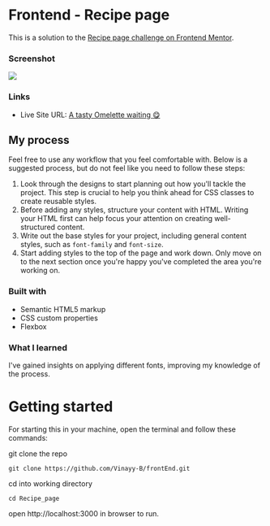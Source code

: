 # Frontend - Recipe page 

This is a solution to the [Recipe page challenge on Frontend Mentor](https://www.frontendmentor.io/challenges/recipe-page-KiTsR8QQKm).

### Screenshot

![](./assets/images/screenshot.png)


### Links

- Live Site URL: [A tasty Omelette waiting :yum:](https://front-end-black-rho.vercel.app/)

## My process

Feel free to use any workflow that you feel comfortable with. Below is a suggested process, but do not feel like you need to follow these steps:
1. Look through the designs to start planning out how you'll tackle the project. This step is crucial to help you think ahead for CSS classes to create reusable styles.
2. Before adding any styles, structure your content with HTML. Writing your HTML first can help focus your attention on creating well-structured content.
3. Write out the base styles for your project, including general content styles, such as `font-family` and `font-size`.
4. Start adding styles to the top of the page and work down. Only move on to the next section once you're happy you've completed the area you're working on.


### Built with

- Semantic HTML5 markup
- CSS custom properties
- Flexbox

### What I learned

I've gained insights on applying different fonts, improving my knowledge of the process.

# Getting started
For starting this in your machine, open the terminal and follow these commands:

git clone the repo
```
git clone https://github.com/Vinayy-B/frontEnd.git
```

cd into working directory
```
cd Recipe_page
```

open http://localhost:3000 in browser to run.

